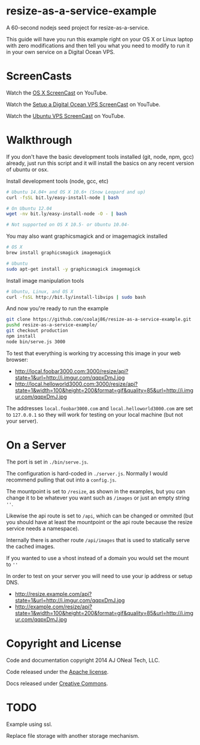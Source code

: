 resize-as-a-service-example
===========================

A 60-second nodejs seed project for resize-as-a-service.

This guide will have you run this example right on your OS X or Linux laptop
with zero modifications and then tell you what you need to modify to run it
in your own service on a Digital Ocean VPS.

ScreenCasts
==========

Watch the [OS X ScreenCast](http://youtu.be/1goBiTf2ErA) on YouTube.

Watch the [Setup a Digital Ocean VPS ScreenCast](http://youtu.be/ypjzi1axH2A) on YouTube.

Watch the [Ubuntu VPS ScreenCast](http://youtu.be/cgY7JPp8VAg) on YouTube.

Walkthrough
===========

If you don't have the basic development tools installed (git, node, npm, gcc) already,
just run this script and it will install the basics on any recent version of ubuntu or osx.

Install development tools (node, gcc, etc)

```bash
# Ubuntu 14.04+ and OS X 10.6+ (Snow Leopard and up)
curl -fsSL bit.ly/easy-install-node | bash

# On Ubuntu 12.04
wget -nv bit.ly/easy-install-node -O - | bash

# Not supported on OS X 10.5- or Ubuntu 10.04-
```

You may also want graphicsmagick and or imagemagick installed

```bash
# OS X
brew install graphicsmagick imagemagick

# Ubuntu
sudo apt-get install -y graphicsmagick imagemagick
```

Install image manipulation tools

```bash
# Ubuntu, Linux, and OS X
curl -fsSL http://bit.ly/install-libvips | sudo bash
```

And now you're ready to run the example

```bash
git clone https://github.com/coolaj86/resize-as-a-service-example.git
pushd resize-as-a-service-example/
git checkout production
npm install
node bin/serve.js 3000
```

To test that everything is working try accessing this image in your web browser:

* <http://local.foobar3000.com:3000/resize/api?state=1&url=http://i.imgur.com/qqpxDmJ.jpg>
* <http://local.helloworld3000.com:3000/resize/api?state=1&width=100&height=200&format=gif&quality=85&url=http://i.imgur.com/qqpxDmJ.jpg>

The addresses `local.foobar3000.com` and `local.helloworld3000.com` are set to `127.0.0.1`
so they will work for testing on your local machine (but not your server).

On a Server
====

The port is set in `./bin/serve.js`.

The configuration is hard-coded in `./server.js`. Normally I would recommend pulling that out into a `config.js`.

The mountpoint is set to `/resize`, as shown in the examples, but you can change it to be whatever you want
such as `/images` or just an empty string `''`.

Likewise the api route is set to `/api`, which can be changed or ommited
(but you should have at least the mountpoint or the api route because the resize service needs a namespace).

Internally there is another route `/api/images` that is used to statically serve the cached images.

If you wanted to use a vhost instead of a domain you would set the mount to `''`

In order to test on your server you will need to use your ip address or setup DNS.

* <http://resize.example.com/api?state=1&url=http://i.imgur.com/qqpxDmJ.jpg>
* <http://example.com/resize/api?state=1&width=100&height=200&format=gif&quality=85&url=http://i.imgur.com/qqpxDmJ.jpg>

Copyright and License
===

Code and documentation copyright 2014 AJ ONeal Tech, LLC.

Code released under the [Apache license](https://github.com/coolaj86/resize-as-a-service/blob/master/LICENSE).

Docs released under [Creative Commons](https://github.com/coolaj86/resize-as-a-service/blob/master/LICENSE.DOCS).

TODO
====

Example using ssl.

Replace file storage with another storage mechanism.
